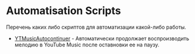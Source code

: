 # Automatisation Scripts

Перечень каких либо скриптов для автоматизации какой-либо работы.

- [YTMusicAutocontinuer](/YTMusicAutocontinuer.js) - Автоматически продолжает воспроизводить мелодию в YouTube Music после оставновки ее на паузу.
